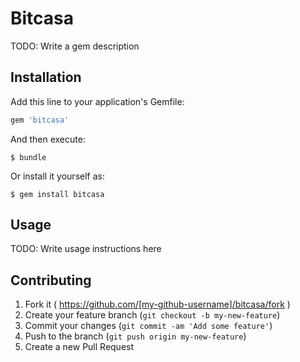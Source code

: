 # Bitcasa

TODO: Write a gem description

## Installation

Add this line to your application's Gemfile:

```ruby
gem 'bitcasa'
```

And then execute:

    $ bundle

Or install it yourself as:

    $ gem install bitcasa

## Usage

TODO: Write usage instructions here

## Contributing

1. Fork it ( https://github.com/[my-github-username]/bitcasa/fork )
2. Create your feature branch (`git checkout -b my-new-feature`)
3. Commit your changes (`git commit -am 'Add some feature'`)
4. Push to the branch (`git push origin my-new-feature`)
5. Create a new Pull Request
